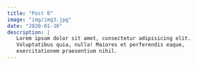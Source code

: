 ```yaml
---
title: "Post 0"
image: "img/img3.jpg"
date: "2020-01-30"
description: |
   Lorem ipsum dolor sit amet, consectetur adipisicing elit.
   Voluptatibus quia, nulla! Maiores et perferendis eaque,
   exercitationem praesentium nihil.
---
```


